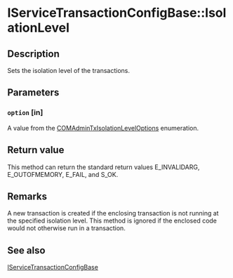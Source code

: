 # IServiceTransactionConfigBase::IsolationLevel

## Description

Sets the isolation level of the transactions.

## Parameters

### `option` [in]

A value from the [COMAdminTxIsolationLevelOptions](https://learn.microsoft.com/windows/desktop/api/comadmin/ne-comadmin-comadmintxisolationleveloptions) enumeration.

## Return value

This method can return the standard return values E_INVALIDARG, E_OUTOFMEMORY, E_FAIL, and S_OK.

## Remarks

A new transaction is created if the enclosing transaction is not running at the specified isolation level. This method is ignored if the enclosed code would not otherwise run in a transaction.

## See also

[IServiceTransactionConfigBase](https://learn.microsoft.com/windows/desktop/api/comsvcs/nn-comsvcs-iservicetransactionconfigbase)